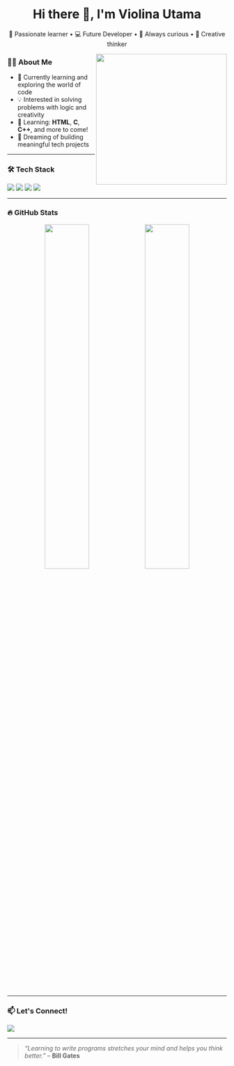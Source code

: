 <h1 align="center">Hi there 👋, I'm Violina Utama</h1>
<p align="center">🌸 Passionate learner • 💻 Future Developer • 🎯 Always curious • 🌈 Creative thinker</p>

<img src="https://media.giphy.com/media/qgQUggAC3Pfv687qPC/giphy.gif" width="300" align="right" />

### 👩‍💻 About Me
- 🔭 Currently learning and exploring the world of code  
- 💡 Interested in solving problems with logic and creativity  
- 🌱 Learning: **HTML**, **C**, **C++**, and more to come!  
- 🚀 Dreaming of building meaningful tech projects  

---

### 🛠️ Tech Stack
<p>
  <img src="https://img.shields.io/badge/HTML5-orange?style=for-the-badge&logo=html5&logoColor=FFFFF0" />
  <img src="https://img.shields.io/badge/C-green?style=for-the-badge&logo=c&logoColor=FFFFF0" />
  <img src="https://img.shields.io/badge/C++-blue?style=for-the-badge&logo=cplusplus&logoColor=FFFFF0" />
  <img src="https://img.shields.io/badge/Learning%20More-FFA500?style=for-the-badge" />
</p>

---

### 🔥 GitHub Stats
<p align="center">
  <img src="https://github-readme-stats.vercel.app/api?username=violinautama&show_icons=true&theme=rose_pine&hide_title=false&border_radius=15" width="45%" />
  <img src="https://github-readme-stats.vercel.app/api/top-langs/?username=violinautama&layout=compact&theme=rose_pine&border_radius=15" width="45%" />
</p>

---

### 📫 Let's Connect!
<p>
  <a href="https://www.linkedin.com/in/violinautama" target="_blank">
    <img src="https://img.shields.io/badge/LinkedIn-ViolinaUtama-purple?style=for-the-badge&logo=linkedin" />
  </a>
</p>

---

> *“Learning to write programs stretches your mind and helps you think better.”* – <b>Bill Gates</b>  
